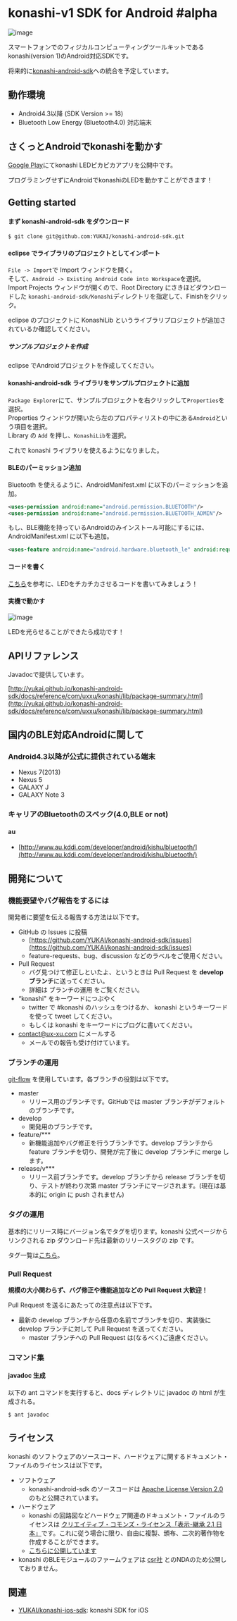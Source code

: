 # konashi-v1 SDK for Android #alpha

![image](http://konashi.ux-xu.com/img/header_logo.png)

スマートフォンでのフィジカルコンピューティングツールキットであるkonashi(version 1)のAndroid対応SDKです。

将来的に[konashi-android-sdk](https://github.com/YUKAI/konashi-android-sdk)への統合を予定しています。

## 動作環境
- Android4.3以降 (SDK Version >= 18)
- Bluetooth Low Energy (Bluetooth4.0) 対応端末

## さくっとAndroidでkonashiを動かす
[Google Play](https://play.google.com/store/apps/details?id=com.uxxu.konashi.sample.basic)にてkonashi LEDピカピカアプリを公開中です。

プログラミングせずにAndroidでkonashiのLEDを動かすことができます！


## Getting started

#### まず konashi-android-sdk をダウンロード
```
$ git clone git@github.com:YUKAI/konashi-android-sdk.git
```

#### eclipse でライブラリのプロジェクトとしてインポート
`File -> Import`で Import ウィンドウを開く。<br/>
そして、`Android -> Existing Android Code into Workspace`を選択。<br/>
Import Projects ウィンドウが開くので、Root Directory にさきほどダウンロードした `konashi-android-sdk/Konashi`ディレクトリを指定して、Finishをクリック。

eclipse のプロジェクトに KonashiLib というライブラリプロジェクトが追加されているか確認してください。

##### サンプルプロジェクトを作成
eclipse でAndroidプロジェクトを作成してください。

#### konashi-android-sdk ライブラリをサンプルプロジェクトに追加
`Package Explorer`にて、サンプルプロジェクトを右クリックして`Properties`を選択。<br/>
Properties ウィンドウが開いたら左のプロパティリストの中にある`Android`という項目を選択。<br/>
Library の `Add` を押し、`KonashiLib`を選択。

これで konashi ライブラリを使えるようになりました。

#### BLEのパーミッション追加
Bluetooth を使えるように、AndroidManifest.xml に以下のパーミッションを追加。

```xml:AndroidManifest.xml
<uses-permission android:name="android.permission.BLUETOOTH"/>
<uses-permission android:name="android.permission.BLUETOOTH_ADMIN"/>
```

もし、BLE機能を持っているAndroidのみインストール可能にするには、AndroidManifest.xml に以下も追加。

```xml:AndroidManifest.xml
<uses-feature android:name="android.hardware.bluetooth_le" android:required="true"/>
```

#### コードを書く

[こちら](https://github.com/YUKAI/konashi-android-sdk/blob/master/samples/KonashiSampleBasic/src/com/uxxu/konashi/sample/basic/MainActivity.java)を参考に、LEDをチカチカさせるコードを書いてみましょう！

#### 実機で動かす

![image](images/konashi_sample_basic.png)

LEDを光らせることができたら成功です！

## APIリファレンス
Javadocで提供しています。

[http://yukai.github.io/konashi-android-sdk/docs/reference/com/uxxu/konashi/lib/package-summary.html](http://yukai.github.io/konashi-android-sdk/docs/reference/com/uxxu/konashi/lib/package-summary.html)


## 国内のBLE対応Androidに関して
### Android4.3以降が公式に提供されている端末
- Nexus 7(2013)
- Nexus 5
- GALAXY J
- GALAXY Note 3

### キャリアのBluetoothのスペック(4.0,BLE or not)
#### au
- [http://www.au.kddi.com/developer/android/kishu/bluetooth/](http://www.au.kddi.com/developer/android/kishu/bluetooth/)

## 開発について

### 機能要望やバグ報告をするには
開発者に要望を伝える報告する方法は以下です。

- GitHub の Issues に投稿
  - [https://github.com/YUKAI/konashi-android-sdk/issues](https://github.com/YUKAI/konashi-android-sdk/issues)
  - feature-requests、bug、discussion などのラベルをご使用ください。
- Pull Request
  - バグ見つけて修正しといたよ、というときは Pull Request を **develop ブランチ**に送ってください。
  - 詳細は ブランチの運用 をご覧ください。
- “konashi" をキーワードにつぶやく
  - twitter で #konashi のハッシュをつけるか、 konashi というキーワードを使って tweet してください。
  - もしくは konashi をキーワードにブログに書いてください。
- [contact@ux-xu.com](contact@ux-xu.com) にメールする
  - メールでの報告も受け付けています。
  
### ブランチの運用
[git-flow](https://github.com/nvie/gitflow) を使用しています。各ブランチの役割は以下です。

- master
  - リリース用のブランチです。GitHubでは master ブランチがデフォルトのブランチです。
- develop
  - 開発用のブランチです。
- feature/***
  - 新機能追加やバグ修正を行うブランチです。develop ブランチから feature ブランチを切り、開発が完了後に develop ブランチに merge します。
- release/v***
  - リリース前ブランチです。develop ブランチから release ブランチを切り、テストが終わり次第 master ブランチにマージされます。(現在は基本的に origin に push されません)


### タグの運用
基本的にリリース時にバージョン名でタグを切ります。konashi 公式ページからリンクされる zip ダウンロード先は最新のリリースタグの zip です。

タグ一覧は[こちら](https://github.com/YUKAI/konashi-android-sdk/tags)。

### Pull Request
**規模の大小関わらず、バグ修正や機能追加などの Pull Request 大歓迎！**

Pull Request を送るにあたっての注意点は以下です。

- 最新の develop ブランチから任意の名前でブランチを切り、実装後に develop ブランチに対して Pull Request を送ってください。
  - master ブランチへの Pull Request は(なるべく)ご遠慮ください。

### コマンド集
#### javadoc 生成
以下の ant コマンドを実行すると、docs ディレクトリに javadoc の html が生成される。

```
$ ant javadoc
```

## ライセンス
konashi のソフトウェアのソースコード、ハードウェアに関するドキュメント・ファイルのライセンスは以下です。

- ソフトウェア
  - konashi-android-sdk のソースコードは [Apache License Version 2.0](http://www.apache.org/licenses/LICENSE-2.0.html) のもと公開されています。
- ハードウェア
  - konashi の回路図などハードウェア関連のドキュメント・ファイルのライセンスは [クリエイティブ・コモンズ・ライセンス「表示-継承 2.1 日本」](http://creativecommons.org/licenses/by-sa/2.1/jp/deed.ja)です。これに従う場合に限り、自由に複製、頒布、二次的著作物を作成することができます。
  - [こちらに公開しています](https://github.com/YUKAI/konashi-ios-sdk/tree/master/documents)
- konashi のBLEモジュールのファームウェアは [csr社](http://www.csr.com/) とのNDAのため公開しておりません。

## 関連
- [YUKAI/konashi-ios-sdk](https://github.com/YUKAI/konashi-ios-sdk): konashi SDK for iOS

